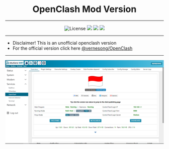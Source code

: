 <div align="center">
  <h1>OpenClash Mod Version</h1>
</div>
<hr/>
<div align="center">
  <img alt="License" src="https://img.shields.io/github/license/Maizil41/openclash-mod?style=for-the-badge">
  <a target="_blank" href="https://github.com/Maizil41/openclash-mod/releases"><img src="https://img.shields.io/badge/Stable-v0.46.033_beta-brightgreen?style=for-the-badge&logo=github"></a>
  <a target="_blank" href="https://github.com/Maizil41/openclash-mod/releases"><img src="https://img.shields.io/badge/Developer-v0.46.044_beta-brightgreen?style=for-the-badge&logo=github"></a>
  <a target="_blank" href="https://github.com/Maizil41/openclash-mod/releases"><img src="https://img.shields.io/github/downloads/Maizil41/openclash-mod/total?style=for-the-badge&logo=github"></a>
</div>
<hr/>

* Disclaimer! This is an unofficial openclash version
* For the official version click here [@vernesong/OpenClash](https://github.com/vernesong/OpenClash)

<hr/>

![Dashboard](images/openclash.png)
